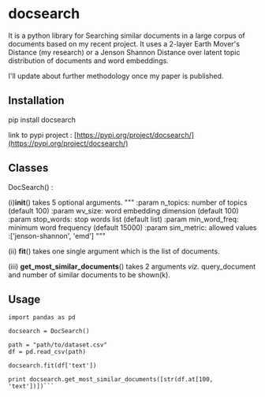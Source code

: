 # docsearch
It is a python library for Searching similar documents in a large corpus of documents based on my recent project.
It uses a 2-layer Earth Mover's Distance (my research) or a Jenson Shannon Distance over latent topic distribution of documents and word embeddings. 

I'll update about further methodology once my paper is published.

## Installation

pip install docsearch

link to pypi project : [https://pypi.org/project/docsearch/](https://pypi.org/project/docsearch/)


## Classes
DocSearch() :

(i)__init__() takes 5 optional arguments.
"""
        :param n_topics: number of topics (default 100)
        :param wv_size: word embedding dimension (default 100)
        :param stop_words: stop words list (default list) 
        :param min_word_freq: minimum word frequency (default 15000)
        :param sim_metric: allowed values :['jenson-shannon', 'emd']
"""

(ii) __fit__() takes one single argument which is the list of documents.

(iii) __get_most_similar_documents__() takes 2 arguments _viz._ query_document and number of similar documents to be shown(k).
## Usage
```from docsearch import DocSearch
import pandas as pd

docsearch = DocSearch()

path = "path/to/dataset.csv"
df = pd.read_csv(path)

docsearch.fit(df['text'])

print docsearch.get_most_similar_documents([str(df.at[100, 'text'])])```
